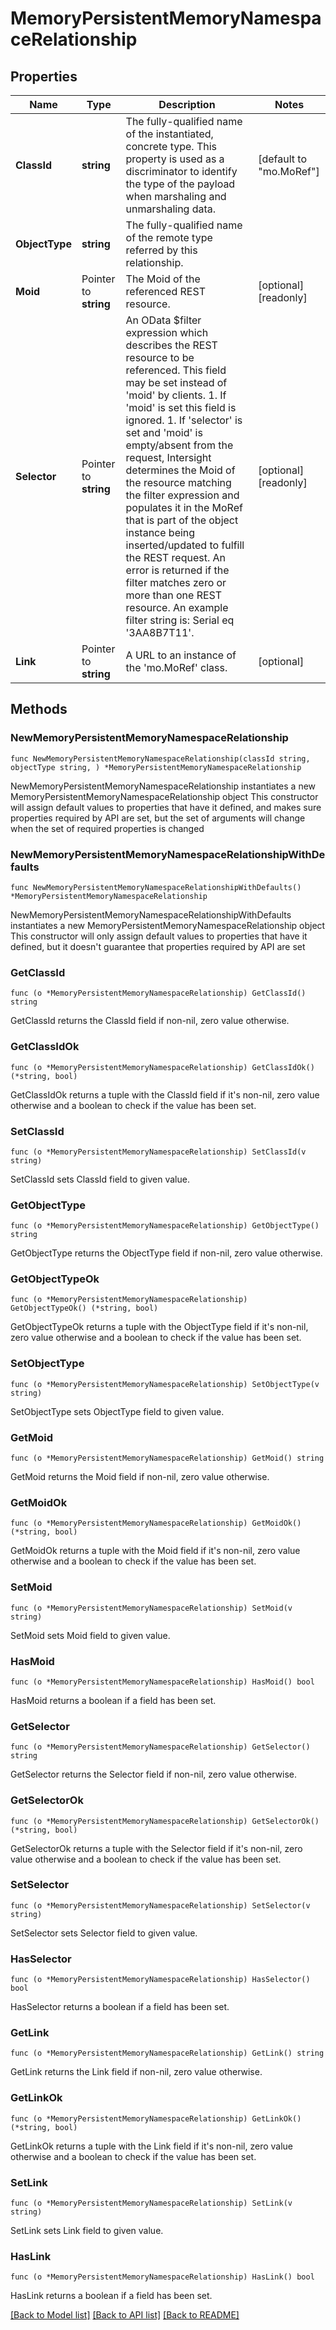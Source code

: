 # MemoryPersistentMemoryNamespaceRelationship

## Properties

Name | Type | Description | Notes
------------ | ------------- | ------------- | -------------
**ClassId** | **string** | The fully-qualified name of the instantiated, concrete type. This property is used as a discriminator to identify the type of the payload when marshaling and unmarshaling data. | [default to "mo.MoRef"]
**ObjectType** | **string** | The fully-qualified name of the remote type referred by this relationship. | 
**Moid** | Pointer to **string** | The Moid of the referenced REST resource. | [optional] [readonly] 
**Selector** | Pointer to **string** | An OData $filter expression which describes the REST resource to be referenced. This field may be set instead of &#39;moid&#39; by clients. 1. If &#39;moid&#39; is set this field is ignored. 1. If &#39;selector&#39; is set and &#39;moid&#39; is empty/absent from the request, Intersight determines the Moid of the resource matching the filter expression and populates it in the MoRef that is part of the object instance being inserted/updated to fulfill the REST request. An error is returned if the filter matches zero or more than one REST resource. An example filter string is: Serial eq &#39;3AA8B7T11&#39;. | [optional] [readonly] 
**Link** | Pointer to **string** | A URL to an instance of the &#39;mo.MoRef&#39; class. | [optional] 

## Methods

### NewMemoryPersistentMemoryNamespaceRelationship

`func NewMemoryPersistentMemoryNamespaceRelationship(classId string, objectType string, ) *MemoryPersistentMemoryNamespaceRelationship`

NewMemoryPersistentMemoryNamespaceRelationship instantiates a new MemoryPersistentMemoryNamespaceRelationship object
This constructor will assign default values to properties that have it defined,
and makes sure properties required by API are set, but the set of arguments
will change when the set of required properties is changed

### NewMemoryPersistentMemoryNamespaceRelationshipWithDefaults

`func NewMemoryPersistentMemoryNamespaceRelationshipWithDefaults() *MemoryPersistentMemoryNamespaceRelationship`

NewMemoryPersistentMemoryNamespaceRelationshipWithDefaults instantiates a new MemoryPersistentMemoryNamespaceRelationship object
This constructor will only assign default values to properties that have it defined,
but it doesn't guarantee that properties required by API are set

### GetClassId

`func (o *MemoryPersistentMemoryNamespaceRelationship) GetClassId() string`

GetClassId returns the ClassId field if non-nil, zero value otherwise.

### GetClassIdOk

`func (o *MemoryPersistentMemoryNamespaceRelationship) GetClassIdOk() (*string, bool)`

GetClassIdOk returns a tuple with the ClassId field if it's non-nil, zero value otherwise
and a boolean to check if the value has been set.

### SetClassId

`func (o *MemoryPersistentMemoryNamespaceRelationship) SetClassId(v string)`

SetClassId sets ClassId field to given value.


### GetObjectType

`func (o *MemoryPersistentMemoryNamespaceRelationship) GetObjectType() string`

GetObjectType returns the ObjectType field if non-nil, zero value otherwise.

### GetObjectTypeOk

`func (o *MemoryPersistentMemoryNamespaceRelationship) GetObjectTypeOk() (*string, bool)`

GetObjectTypeOk returns a tuple with the ObjectType field if it's non-nil, zero value otherwise
and a boolean to check if the value has been set.

### SetObjectType

`func (o *MemoryPersistentMemoryNamespaceRelationship) SetObjectType(v string)`

SetObjectType sets ObjectType field to given value.


### GetMoid

`func (o *MemoryPersistentMemoryNamespaceRelationship) GetMoid() string`

GetMoid returns the Moid field if non-nil, zero value otherwise.

### GetMoidOk

`func (o *MemoryPersistentMemoryNamespaceRelationship) GetMoidOk() (*string, bool)`

GetMoidOk returns a tuple with the Moid field if it's non-nil, zero value otherwise
and a boolean to check if the value has been set.

### SetMoid

`func (o *MemoryPersistentMemoryNamespaceRelationship) SetMoid(v string)`

SetMoid sets Moid field to given value.

### HasMoid

`func (o *MemoryPersistentMemoryNamespaceRelationship) HasMoid() bool`

HasMoid returns a boolean if a field has been set.

### GetSelector

`func (o *MemoryPersistentMemoryNamespaceRelationship) GetSelector() string`

GetSelector returns the Selector field if non-nil, zero value otherwise.

### GetSelectorOk

`func (o *MemoryPersistentMemoryNamespaceRelationship) GetSelectorOk() (*string, bool)`

GetSelectorOk returns a tuple with the Selector field if it's non-nil, zero value otherwise
and a boolean to check if the value has been set.

### SetSelector

`func (o *MemoryPersistentMemoryNamespaceRelationship) SetSelector(v string)`

SetSelector sets Selector field to given value.

### HasSelector

`func (o *MemoryPersistentMemoryNamespaceRelationship) HasSelector() bool`

HasSelector returns a boolean if a field has been set.

### GetLink

`func (o *MemoryPersistentMemoryNamespaceRelationship) GetLink() string`

GetLink returns the Link field if non-nil, zero value otherwise.

### GetLinkOk

`func (o *MemoryPersistentMemoryNamespaceRelationship) GetLinkOk() (*string, bool)`

GetLinkOk returns a tuple with the Link field if it's non-nil, zero value otherwise
and a boolean to check if the value has been set.

### SetLink

`func (o *MemoryPersistentMemoryNamespaceRelationship) SetLink(v string)`

SetLink sets Link field to given value.

### HasLink

`func (o *MemoryPersistentMemoryNamespaceRelationship) HasLink() bool`

HasLink returns a boolean if a field has been set.


[[Back to Model list]](../README.md#documentation-for-models) [[Back to API list]](../README.md#documentation-for-api-endpoints) [[Back to README]](../README.md)


